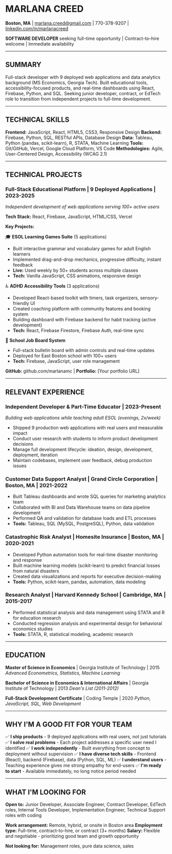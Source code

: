 # MARLANA CREED

**Boston, MA** | marlana.creed@gmail.com | 770-378-9207 | [linkedin.com/in/marlanacreed](https://linkedin.com/in/marlanacreed)

**SOFTWARE DEVELOPER** seeking full-time opportunity | Contract-to-hire welcome | Immediate availability

---

## SUMMARY

Full-stack developer with 9 deployed web applications and data analytics background (MS Economics, Georgia Tech). Built educational tools, accessibility-focused products, and real-time dashboards using React, Firebase, Python, and SQL. Seeking junior developer, contract, or EdTech role to transition from independent projects to full-time development.

---

## TECHNICAL SKILLS

**Frontend:** JavaScript, React, HTML5, CSS3, Responsive Design
**Backend:** Firebase, Python, SQL, RESTful APIs, Database Design
**Data:** Tableau, Python (pandas, scikit-learn), R, STATA, Machine Learning
**Tools:** Git/GitHub, Vercel, Google Cloud Platform, VS Code
**Methodologies:** Agile, User-Centered Design, Accessibility (WCAG 2.1)

---

## TECHNICAL PROJECTS

### Full-Stack Educational Platform | 9 Deployed Applications | 2023-2025
*Independent development of web applications serving 100+ active users*

**Tech Stack:** React, Firebase, JavaScript, HTML/CSS, Vercel

**Key Projects:**

🎓 **ESOL Learning Games Suite** (5 applications)
- Built interactive grammar and vocabulary games for adult English learners
- Implemented drag-and-drop mechanics, progressive difficulty, instant feedback
- **Live:** Used weekly by 50+ students across multiple classes
- **Tech:** Vanilla JavaScript, CSS animations, responsive design

♿ **ADHD Accessibility Tools** (3 applications)
- Developed React-based toolkit with timers, task organizers, sensory-friendly UI
- Created coaching platform with community features and booking system
- Building dashboard with Firebase backend for habit tracking (active development)
- **Tech:** React, Firebase Firestore, Firebase Auth, real-time sync

🏫 **School Job Board System**
- Full-stack bulletin board with admin controls and real-time updates
- Deployed for East Boston school with 100+ users
- **Tech:** Firebase, JavaScript, user role management

**GitHub:** github.com/marlanamc | **Portfolio:** [Your portfolio URL]

---

## RELEVANT EXPERIENCE

### Independent Developer & Part-Time Educator | 2023-Present
*Building web applications while teaching adult ESOL (evenings, 2x/week)*

- Shipped 9 production web applications with real users and measurable impact
- Conduct user research with students to inform product development decisions
- Manage full development lifecycle: ideation, design, development, deployment, iteration
- Maintain codebases, implement user feedback, debug production issues

### Customer Data Support Analyst | Grand Circle Corporation | Boston, MA | 2021-2022

- Built Tableau dashboards and wrote SQL queries for marketing analytics team
- Collaborated with BI and Data Warehouse teams on data pipeline development
- Performed QA and validation for database loads and ETL processes
- **Tools:** Tableau, SQL (MySQL, PostgreSQL), Python, data validation

### Catastrophic Risk Analyst | Homesite Insurance | Boston, MA | 2020-2021

- Developed Python automation tools for real-time disaster monitoring and response
- Built machine learning models (scikit-learn) to predict financial losses from natural disasters
- Created data visualizations and reports for executive decision-making
- **Tools:** Python, scikit-learn, pandas, automation, data modeling

### Research Analyst | Harvard Kennedy School | Cambridge, MA | 2015-2017

- Performed statistical analysis and data management using STATA and R for education research
- Conducted regression analysis and experimental design for behavioral economics studies
- **Tools:** STATA, R, statistical modeling, academic research

---

## EDUCATION

**Master of Science in Economics** | Georgia Institute of Technology | 2015
*Advanced Econometrics, Statistics, Machine Learning*

**Bachelor of Science in Economics & International Affairs** | Georgia Institute of Technology | 2013
*Dean's List (2011-2012)*

**Full-Stack Development Certificate** | Coding Temple | 2020
*Python, JavaScript, SQL, Web Development*

---

## WHY I'M A GOOD FIT FOR YOUR TEAM

✅ **I ship products** - 9 deployed applications with real users, not just tutorials
✅ **I solve real problems** - Each project addresses a specific user need I identified
✅ **I work independently** - Built everything from concept to deployment without supervision
✅ **I have diverse tech skills** - Frontend (React), backend (Firebase), data (Python, SQL, ML)
✅ **I understand users** - Teaching experience gives me strong empathy for end-users
✅ **I'm ready to start** - Available immediately, no long notice period needed

---

## WHAT I'M LOOKING FOR

**Open to:** Junior Developer, Associate Engineer, Contract Developer, EdTech roles, Internal Tools Developer, Implementation Engineer, Technical Support roles with coding

**Work arrangement:** Remote, hybrid, or onsite in Boston area
**Employment type:** Full-time, contract-to-hire, or contract (3+ months)
**Salary:** Flexible and negotiable - prioritizing good team and growth opportunity

**Not looking for:** Management roles, pure data science, sales
